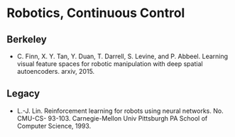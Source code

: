 # Robotics, Continuous Control

## Berkeley
- C. Finn, X. Y. Tan, Y. Duan, T. Darrell, S. Levine, and P. Abbeel. Learning visual feature spaces for robotic manipulation with deep spatial autoencoders. arxiv, 2015.

## Legacy
- L.-J. Lin. Reinforcement learning for robots using neural networks. No. CMU-CS-
93-103. Carnegie-Mellon Univ Pittsburgh PA School of Computer Science, 1993.